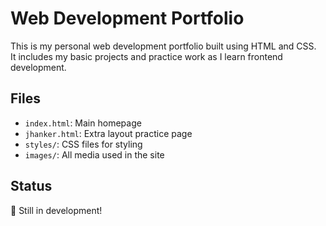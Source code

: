 # Web Development Portfolio

This is my personal web development portfolio built using HTML and CSS.  
It includes my basic projects and practice work as I learn frontend development.

## Files
- `index.html`: Main homepage
- `jhanker.html`: Extra layout practice page
- `styles/`: CSS files for styling
- `images/`: All media used in the site

## Status
🚧 Still in development!

